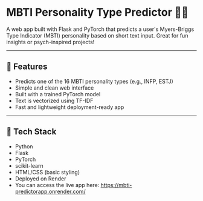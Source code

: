 # MBTI Personality Type Predictor 🧠✨

A web app built with Flask and PyTorch that predicts a user's Myers-Briggs Type Indicator (MBTI) personality based on short text input. Great for fun insights or psych-inspired projects!

---

## 🚀 Features

- Predicts one of the 16 MBTI personality types (e.g., INFP, ESTJ)
- Simple and clean web interface
- Built with a trained PyTorch model
- Text is vectorized using TF-IDF
- Fast and lightweight deployment-ready app

---

## 🧰 Tech Stack

- Python
- Flask
- PyTorch
- scikit-learn
- HTML/CSS (basic styling)
- Deployed on Render
- You can access the live app here: https://mbti-predictorapp.onrender.com/
